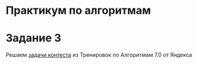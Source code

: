 # Практикум по алгоритмам

# Задание 3
Решаем [задачи контеста](https://contest.yandex.ru/contest/74963/enter) из Тренировок по Алгоритмам 7.0 от Яндекса
